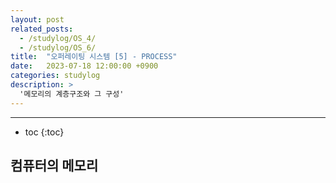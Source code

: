 ```yaml
---
layout: post
related_posts:
  - /studylog/OS_4/
  - /studylog/OS_6/
title:  "오퍼레이팅 시스템 [5] - PROCESS"
date:   2023-07-18 12:00:00 +0900
categories: studylog
description: >
  '메모리의 계층구조와 그 구성'
---
```

* * *
* toc
{:toc}

## 컴퓨터의 메모리